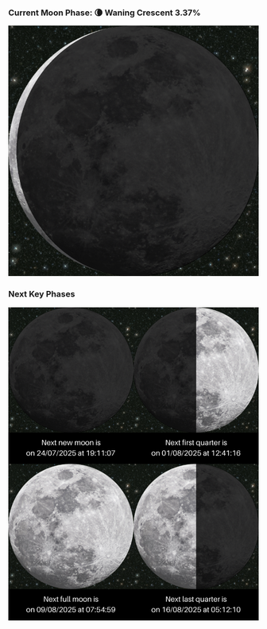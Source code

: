 ### Current Moon Phase: 🌘 Waning Crescent 3.37%
![Moon Phase](moonphase.png)
### Next Key Phases
![Gallery](gallery.png)